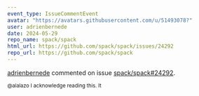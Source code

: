 ```yaml
---
event_type: IssueCommentEvent
avatar: "https://avatars.githubusercontent.com/u/51493078?"
user: adrienbernede
date: 2024-05-29
repo_name: spack/spack
html_url: https://github.com/spack/spack/issues/24292
repo_url: https://github.com/spack/spack
---
```


<a href='https://github.com/adrienbernede' target='_blank'>adrienbernede</a> commented on issue <a href='https://github.com/spack/spack/issues/24292' target='_blank'>spack/spack#24292</a>.

<small>@alalazo I acknowledge reading this. It